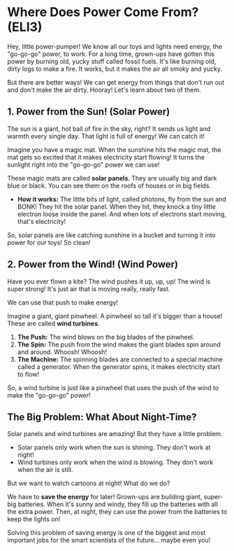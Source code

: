 # Where Does Power Come From? (ELI3)

Hey, little power-pumper! We know all our toys and lights need energy, the "go-go-go" power, to work. For a long time, grown-ups have gotten this power by burning old, yucky stuff called fossil fuels. It's like burning old, dirty logs to make a fire. It works, but it makes the air all smoky and yucky.

But there are better ways! We can get energy from things that don't run out and don't make the air dirty. Hooray! Let's learn about two of them.

## 1. Power from the Sun! (Solar Power)

The sun is a giant, hot ball of fire in the sky, right? It sends us light and warmth every single day. That light is full of energy! We can catch it!

Imagine you have a magic mat. When the sunshine hits the magic mat, the mat gets so excited that it makes electricity start flowing! It turns the sunlight right into the "go-go-go" power we can use!

These magic mats are called **solar panels**. They are usually big and dark blue or black. You can see them on the roofs of houses or in big fields.

*   **How it works:** The little bits of light, called photons, fly from the sun and BONK! They hit the solar panel. When they hit, they knock a tiny little electron loose inside the panel. And when lots of electrons start moving, that's electricity!

So, solar panels are like catching sunshine in a bucket and turning it into power for our toys! So clean!

## 2. Power from the Wind! (Wind Power)

Have you ever flown a kite? The wind pushes it up, up, up! The wind is super strong! It's just air that is moving really, really fast.

We can use that push to make energy!

Imagine a giant, giant pinwheel. A pinwheel so tall it's bigger than a house! These are called **wind turbines**.

1.  **The Push:** The wind blows on the big blades of the pinwheel.
2.  **The Spin:** The push from the wind makes the giant blades spin around and around. Whoosh! Whoosh!
3.  **The Machine:** The spinning blades are connected to a special machine called a generator. When the generator spins, it makes electricity start to flow!

So, a wind turbine is just like a pinwheel that uses the push of the wind to make the "go-go-go" power!

## The Big Problem: What About Night-Time?

Solar panels and wind turbines are amazing! But they have a little problem.

*   Solar panels only work when the sun is shining. They don't work at night!
*   Wind turbines only work when the wind is blowing. They don't work when the air is still.

But we want to watch cartoons at night! What do we do?

We have to **save the energy** for later! Grown-ups are building giant, super-big batteries. When it's sunny and windy, they fill up the batteries with all the extra power. Then, at night, they can use the power from the batteries to keep the lights on!

Solving this problem of saving energy is one of the biggest and most important jobs for the smart scientists of the future... maybe even you!
